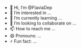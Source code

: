 - 👋 Hi, I’m @FlaviaDep
- 👀 I’m interested in ...
- 🌱 I’m currently learning ...
- 💞️ I’m looking to collaborate on ...
- 📫 How to reach me ...
- 😄 Pronouns: ...
- ⚡ Fun fact: ...

<!---
FlaviaDep/FlaviaDep is a ✨ special ✨ repository because its `README.md` (this file) appears on your GitHub profile.
You can click the Preview link to take a look at your changes.
--->
